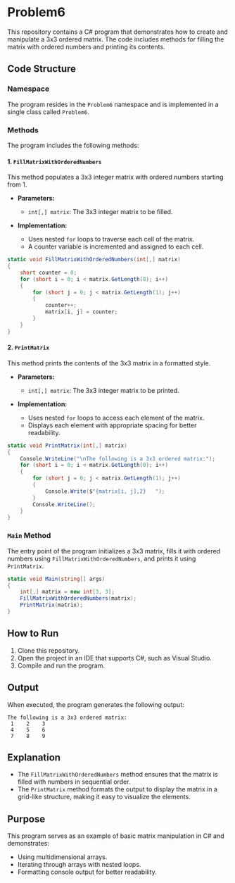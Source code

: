 # Problem6

This repository contains a C# program that demonstrates how to create and manipulate a 3x3 ordered matrix. The code includes methods for filling the matrix with ordered numbers and printing its contents.

## Code Structure

### Namespace
The program resides in the `Problem6` namespace and is implemented in a single class called `Problem6`.

### Methods
The program includes the following methods:

#### 1. `FillMatrixWithOrderedNumbers`
This method populates a 3x3 integer matrix with ordered numbers starting from 1.

- **Parameters:**
  - `int[,] matrix`: The 3x3 integer matrix to be filled.

- **Implementation:**
  - Uses nested `for` loops to traverse each cell of the matrix.
  - A counter variable is incremented and assigned to each cell.

```csharp
static void FillMatrixWithOrderedNumbers(int[,] matrix)
{
    short counter = 0;
    for (short i = 0; i < matrix.GetLength(0); i++)
    {
        for (short j = 0; j < matrix.GetLength(1); j++)
        {
            counter++;
            matrix[i, j] = counter;
        }
    }
}
```

#### 2. `PrintMatrix`
This method prints the contents of the 3x3 matrix in a formatted style.

- **Parameters:**
  - `int[,] matrix`: The 3x3 integer matrix to be printed.

- **Implementation:**
  - Uses nested `for` loops to access each element of the matrix.
  - Displays each element with appropriate spacing for better readability.

```csharp
static void PrintMatrix(int[,] matrix)
{
    Console.WriteLine("\nThe following is a 3x3 ordered matrix:");
    for (short i = 0; i < matrix.GetLength(0); i++)
    {
        for (short j = 0; j < matrix.GetLength(1); j++)
        {
            Console.Write($"{matrix[i, j],2}   ");
        }
        Console.WriteLine();
    }
}
```

### `Main` Method
The entry point of the program initializes a 3x3 matrix, fills it with ordered numbers using `FillMatrixWithOrderedNumbers`, and prints it using `PrintMatrix`.

```csharp
static void Main(string[] args)
{
    int[,] matrix = new int[3, 3];
    FillMatrixWithOrderedNumbers(matrix);
    PrintMatrix(matrix);
}
```

## How to Run

1. Clone this repository.
2. Open the project in an IDE that supports C#, such as Visual Studio.
3. Compile and run the program.

## Output
When executed, the program generates the following output:

```
The following is a 3x3 ordered matrix:
 1    2    3   
 4    5    6   
 7    8    9   
```

## Explanation
- The `FillMatrixWithOrderedNumbers` method ensures that the matrix is filled with numbers in sequential order.
- The `PrintMatrix` method formats the output to display the matrix in a grid-like structure, making it easy to visualize the elements.

## Purpose
This program serves as an example of basic matrix manipulation in C# and demonstrates:
- Using multidimensional arrays.
- Iterating through arrays with nested loops.
- Formatting console output for better readability.

